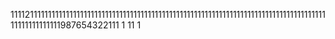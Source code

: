 111121111111111111111111111111111111111111111111111111111111111111111111111111111111111111111111111111987654322111
1
11
1
